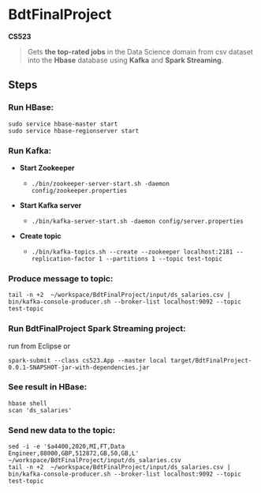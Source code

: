 # BdtFinalProject
**CS523** 

> Gets **the top-rated jobs** in the Data Science domain from csv dataset into the **Hbase** database using **Kafka** and **Spark Streaming**.

## Steps

### Run HBase:
```
sudo service hbase-master start
sudo service hbase-regionserver start
```

### Run Kafka:
- **Start Zookeeper**
  - `./bin/zookeeper-server-start.sh -daemon config/zookeeper.properties`

- **Start Kafka server**
  - `./bin/kafka-server-start.sh -daemon config/server.properties`

- **Create topic**
  - `./bin/kafka-topics.sh --create --zookeeper localhost:2181 --replication-factor 1 --partitions 1 --topic test-topic`


### Produce message to topic:
```
tail -n +2  ~/workspace/BdtFinalProject/input/ds_salaries.csv | bin/kafka-console-producer.sh --broker-list localhost:9092 --topic test-topic
```

### Run BdtFinalProject Spark Streaming project:
run from Eclipse
or
```
spark-submit --class cs523.App --master local target/BdtFinalProject-0.0.1-SNAPSHOT-jar-with-dependencies.jar
```

### See result in HBase:
```
hbase shell
scan 'ds_salaries'
```

### Send new data to the topic:
```
sed -i -e '$a4400,2020,MI,FT,Data Engineer,88000,GBP,512872,GB,50,GB,L'  ~/workspace/BdtFinalProject/input/ds_salaries.csv
tail -n +2  ~/workspace/BdtFinalProject/input/ds_salaries.csv | bin/kafka-console-producer.sh --broker-list localhost:9092 --topic test-topic
```
